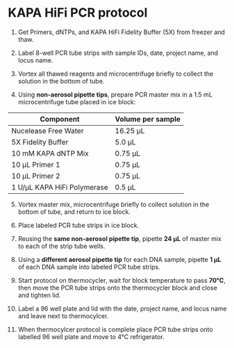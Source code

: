 # KAPA HiFi PCR protocol

1. Get Primers, dNTPs, and KAPA HiFi Fidelity Buffer (5X) from freezer and thaw.

2. Label 8-well PCR tube strips with sample IDs, date, project name, and locus name.

3. Vortex all thawed reagents and microcentrifuge briefly to collect the solution in the bottom of tube.

4. Using **non-aerosol pipette tips**, prepare PCR master mix in a 1.5 mL microcentrifuge tube placed in ice block:

| Component                         | Volume per sample |
|-----------------------------------|-------------------|
| Nucelease Free Water              | 16.25 &micro;L    |
| 5X Fidelity Buffer                | 5.0 &micro;L      |
| 10 mM KAPA dNTP Mix               | 0.75 &micro;L     |
| 10 &micro;L Primer 1              | 0.75 &micro;L     |
| 10 &micro;L Primer 2              | 0.75 &micro;L     |
| 1 U/&micro;L KAPA HiFi Polymerase | 0.5 &micro;L      |

5. Vortex master mix, microcentrifuge briefly to collect solution in the bottom of tube, and return to ice block.

6. Place labeled PCR tube strips in ice block.

7. Reusing the **same non-aerosol pipette tip**, pipette **24 &micro;L** of master mix to each of the strip tube wells.

8. Using a **different aerosol pipette tip** for each DNA sample, pipette **1 &micro;L** of each DNA sample into labeled PCR tube strips.

9. Start protocol on thermocycler, wait for block temperature to pass **70&deg;C**, then move the PCR tube strips onto the thermocycler block and close and tighten lid.

10. Label a 96 well plate and lid with the date, project name, and locus name and leave next to thermocylcer.

11. When thermocylcer protocol is complete place PCR tube strips onto labelled 96 well plate and move to 4&deg;C refrigerator.

